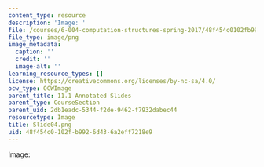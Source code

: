 ```yaml
---
content_type: resource
description: 'Image: '
file: /courses/6-004-computation-structures-spring-2017/48f454c0102fb9926d436a2eff7218e9_Slide04.png
file_type: image/png
image_metadata:
  caption: ''
  credit: ''
  image-alt: ''
learning_resource_types: []
license: https://creativecommons.org/licenses/by-nc-sa/4.0/
ocw_type: OCWImage
parent_title: 11.1 Annotated Slides
parent_type: CourseSection
parent_uid: 2db1eadc-5344-f2de-9462-f7932dabec44
resourcetype: Image
title: Slide04.png
uid: 48f454c0-102f-b992-6d43-6a2eff7218e9
---
```

Image: 